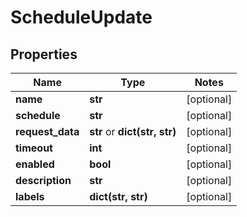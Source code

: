 # ScheduleUpdate

## Properties
Name | Type | Notes
------------ | ------------- | -------------
**name** | **str** | [optional]
**schedule** | **str** | [optional]
**request_data** | **str** or **dict(str, str)** | [optional]
**timeout** | **int** | [optional]
**enabled** | **bool** | [optional]
**description** | **str** | [optional]
**labels** | **dict(str, str)** | [optional]


